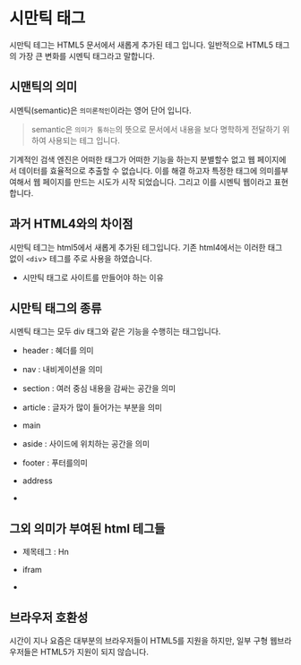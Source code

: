 # 시만틱 태그

시만틱 테그는 HTML5 문서에서 새롭게 추가된 테그 입니다.
일반적으로 HTML5 태그의 가장 큰 변화를 시멘틱 태그라고 말합니다.


## 시맨틱의 의미
시멘틱(semantic)은 `의미론적인`이라는 영어 단어 입니다.
> semantic은 `의미가 통하는`의 뜻으로 문서에서 내용을 보다 명학하게 전달하기 위하여 사용되는 테그 입니다.

기계적인 검색 엔진은 어떠한 태그가 어떠한 기능을 하는지 분별할수 없고 웹 페이지에서 데이터를 효율적으로 추출할 수 없습니다. 
이를 해결 하고자 특정한 태그에 의미를부여해서 웹 페이지를 만드는 시도가 시작 되었습니다. 
그리고 이를 시멘틱 웹이라고 표현합니다.


## 과거 HTML4와의 차이점
시만틱 테그는 html5에서 새롭게 추가된 테그입니다. 기존 html4에서는 이러한 태그 없이 `<div`>
테그를 주로 사용을 하였습니다.

* 시만틱 태그로 사이트를 만들어야 하는 이유


## 시만틱 태그의 종류
시멘틱 태그는 모두 div 태그와 같은 기능을 수행히는 태그입니다.

* header : 혜더를 의미
* nav : 내비게이션을 의미
* section : 여러 중심 내용을 감싸는 공간을 의미
* article : 글자가 많이 들어가는 부분을 의미
* main
* aside : 사이드에 위치하는 공간을 의미
* footer : 푸터를의미



* address
* 





## 그외 의미가 부여된 html 테그들



* 제목테그 : Hn

* ifram
* 





## 브라우저 호환성

시간이 지나 요즘은 대부분의 브라우저들이 HTML5를 지원을 하지만, 일부 구형 웹브라우저들은 HTML5가 지원이 되지 않습니다.



